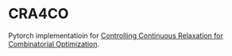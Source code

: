 # CRA4CO

Pytorch implementatioin for [Controlling Continuous Relaxation for Combinatorial Optimization](https://nips.cc/virtual/2024/poster/92998).